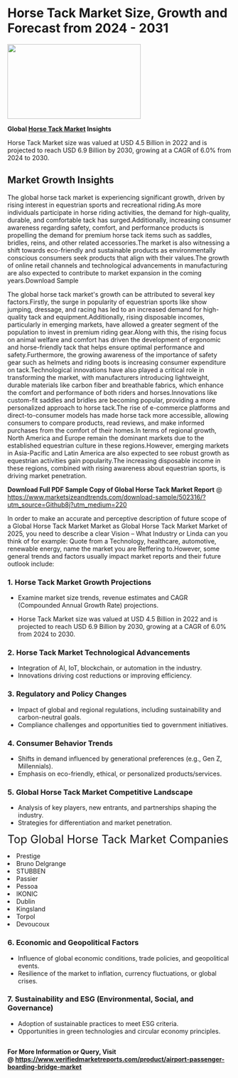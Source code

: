 <H1>Horse Tack Market Size, Growth and Forecast from 2024 - 2031</H1><img class="aligncenter size-medium wp-image-584254" src="https://thirdeyenews.in/wp-content/uploads/2024/09/Global-Market-Research-300x168.jpeg" alt="" width="300" height="168" /><p><strong>Global&nbsp;<a href="https://www.marketsizeandtrends.com/download-sample/502316/?utm_source=Github8j?utm_medium=220">Horse Tack Market</a> Insights</strong></p><p>Horse Tack Market size was valued at USD 4.5 Billion in 2022 and is projected to reach USD 6.9 Billion by 2030, growing at a CAGR of 6.0% from 2024 to 2030.</p><p><h2>Market Growth Insights</h2> <p>The global horse tack market is experiencing significant growth, driven by rising interest in equestrian sports and recreational riding.As more individuals participate in horse riding activities, the demand for high-quality, durable, and comfortable tack has surged.Additionally, increasing consumer awareness regarding safety, comfort, and performance products is propelling the demand for premium horse tack items such as saddles, bridles, reins, and other related accessories.The market is also witnessing a shift towards eco-friendly and sustainable products as environmentally conscious consumers seek products that align with their values.The growth of online retail channels and technological advancements in manufacturing are also expected to contribute to market expansion in the coming years.Download Sample</p> <p>The global horse tack market's growth can be attributed to several key factors.Firstly, the surge in popularity of equestrian sports like show jumping, dressage, and racing has led to an increased demand for high-quality tack and equipment.Additionally, rising disposable incomes, particularly in emerging markets, have allowed a greater segment of the population to invest in premium riding gear.Along with this, the rising focus on animal welfare and comfort has driven the development of ergonomic and horse-friendly tack that helps ensure optimal performance and safety.Furthermore, the growing awareness of the importance of safety gear such as helmets and riding boots is increasing consumer expenditure on tack.Technological innovations have also played a critical role in transforming the market, with manufacturers introducing lightweight, durable materials like carbon fiber and breathable fabrics, which enhance the comfort and performance of both riders and horses.Innovations like custom-fit saddles and bridles are becoming popular, providing a more personalized approach to horse tack.The rise of e-commerce platforms and direct-to-consumer models has made horse tack more accessible, allowing consumers to compare products, read reviews, and make informed purchases from the comfort of their homes.In terms of regional growth, North America and Europe remain the dominant markets due to the established equestrian culture in these regions.However, emerging markets in Asia-Pacific and Latin America are also expected to see robust growth as equestrian activities gain popularity.The increasing disposable income in these regions, combined with rising awareness about equestrian sports, is driving market penetration.</p><p><span class=""><strong>Download Full PDF Sample Copy of Global Horse Tack Market Report</strong> @ <a href="https://www.marketsizeandtrends.com/download-sample/502316/?utm_source=Github8j?utm_medium=220" target="_blank">https://www.marketsizeandtrends.com/download-sample/502316/?utm_source=Github8j?utm_medium=220</a></span></p><p>In order to make an accurate and perceptive description of future scope of a Global&nbsp;Horse Tack Market Market as Global&nbsp;Horse Tack Market Market of 2025, you need to describe a clear Vision &ndash; What Industry or Linda can you think of for example: Quote from a Technology, healthcare, automotive, renewable energy, name the market you are Reffering to.However, some general trends and factors usually impact market reports and their future outlook include:</p><h3>1.&nbsp;<strong>Horse Tack Market Growth Projections</strong></h3><ul><li>Examine market size trends, revenue estimates and CAGR (Compounded Annual Growth Rate) projections.</li><li><p>Horse Tack Market size was valued at USD 4.5 Billion in 2022 and is projected to reach USD 6.9 Billion by 2030, growing at a CAGR of 6.0% from 2024 to 2030.</p></li></ul><h3>2.&nbsp;<strong>Horse Tack Market Technological Advancements</strong></h3><ul><li>Integration of AI, IoT, blockchain, or automation in the industry.</li><li>Innovations driving cost reductions or improving efficiency.</li></ul><h3>3.&nbsp;<strong>Regulatory and Policy Changes</strong></h3><ul><li>Impact of global and regional regulations, including sustainability and carbon-neutral goals.</li><li>Compliance challenges and opportunities tied to government initiatives.</li></ul><h3>4.&nbsp;<strong>Consumer Behavior Trends</strong></h3><ul><li>Shifts in demand influenced by generational preferences (e.g., Gen Z, Millennials).</li><li>Emphasis on eco-friendly, ethical, or personalized products/services.</li></ul><h3>5.&nbsp;<strong>Global Horse Tack Market Competitive Landscape</strong></h3><ul><li>Analysis of key players, new entrants, and partnerships shaping the industry.</li><li>Strategies for differentiation and market penetration.</li></ul><p data-pm-slice="1 1 []"><span style="color: inherit; font-family: inherit; font-size: 25px;">Top Global Horse Tack Market Companies</span></p><div class="" data-test-id=""><p><li>Prestige</li><li> Bruno Delgrange</li><li> STUBBEN</li><li> Passier</li><li> Pessoa</li><li> IKONIC</li><li> Dublin</li><li> Kingsland</li><li> Torpol</li><li> Devoucoux</li></p></div><h3>6.&nbsp;<strong>Economic and Geopolitical Factors</strong></h3><ul><li>Influence of global economic conditions, trade policies, and geopolitical events.</li><li>Resilience of the market to inflation, currency fluctuations, or global crises.</li></ul><h3>7.&nbsp;<strong>Sustainability and ESG (Environmental, Social, and Governance)</strong></h3><ul><li>Adoption of sustainable practices to meet ESG criteria.</li><li>Opportunities in green technologies and circular economy principles.</li></ul><h2><strong style="font-size: 14px;">For More Information or Query, Visit @&nbsp;</strong><a style="background-color: #ffffff; font-size: 14px;" href="https://www.marketsizeandtrends.com/report/horse-tack-market/" target="_blank">https://www.verifiedmarketreports.com/product/airport-passenger-boarding-bridge-market</a></h2>